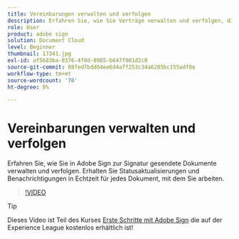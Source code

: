 ```yaml
---
title: Vereinbarungen verwalten und verfolgen
description: Erfahren Sie, wie Sie Verträge verwalten und verfolgen, die in Adobe Sign zum Unterschreiben gesendet wurden
role: User
product: adobe sign
solution: Document Cloud
level: Beginner
thumbnail: 17341.jpg
exl-id: af5683ba-8376-4f0d-8985-b647f901d2c0
source-git-commit: 08fed7bdd64ee6d4aff253c34a6205bc155adf8e
workflow-type: tm+mt
source-wordcount: '70'
ht-degree: 0%

---
```


# Vereinbarungen verwalten und verfolgen

Erfahren Sie, wie Sie in Adobe Sign zur Signatur gesendete Dokumente verwalten und verfolgen. Erhalten Sie Statusaktualisierungen und Benachrichtigungen in Echtzeit für jedes Dokument, mit dem Sie arbeiten.

>[!VIDEO](https://video.tv.adobe.com/v/338695?hidetitle=true)

>[!TIP]
>
>Dieses Video ist Teil des Kurses [Erste Schritte mit Adobe Sign](https://experienceleague.adobe.com/?recommended=Sign-U-1-2020.1) die auf der Experience League kostenlos erhältlich ist!
